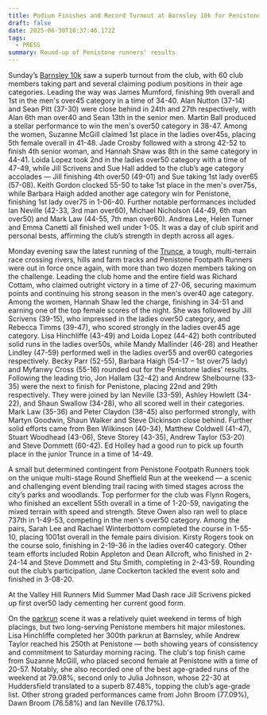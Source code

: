```yaml
---
title: Podium Finishes and Record Turnout at Barnsley 10k for Penistone Runners
draft: false
date: 2025-06-30T16:37:46.172Z
tags:
  - PRESS
summary: Round-up of Penistone runners' results
---
```

Sunday’s [Barnsley 10k](https://results.pfrac.co.uk/championship-2025/barnsley-10k) saw a superb turnout from the club, with 60 club members taking part and several claiming podium positions in their age categories.  Leading the way was James Mumford, finishing 9th overall and 1st in the men's over45 category in a time of 34-40. Alan Nutton (37-14) and Sean Pitt (37-30) were close behind in 24th and 27th respectively, with Alan 6th man over40 and Sean 13th in the senior men.  Martin Ball produced a stellar performance to win the men's over50 category in 38-47.  Among the women, Suzanne McGill claimed 1st place in the ladies over45s, placing 5th female overall in 41-48. Jade Crosby followed with a strong 42-52 to finish 4th senior woman, and Hannah Shaw was 8th in the same category in 44-41. Loida Lopez took 2nd in the ladies over50 category with a time of 47-49, while Jill Scrivens and Sue Hall added to the club’s age category accolades — Jill finishing 4th over50 (49-01) and Sue taking 1st lady over65 (57-08).  Keith Gordon clocked 55-50 to take 1st place in the men's over75s, while Barbara Haigh added another age category win for Penistone, finishing 1st lady over75 in 1-06-40.  Further notable performances included Ian Neville (42-33, 3rd man over60), Michael Nicholson (44-49, 6th man over50) and Mark Law (44-55, 7th man over60).  Andrea Lee, Helen Turner and Emma Canetti all finished well under 1-05. It was a day of club spirit and personal bests, affirming the club’s strength in depth across all ages.

Monday evening saw the latest running of the [Trunce](https://results.pfrac.co.uk/fell-league-2025/trunce-5), a tough, multi-terrain race crossing rivers, hills and farm tracks and Penistone Footpath Runners were out in force once again, with more than two dozen members taking on the challenge.  Leading the club home and the entire field was Richard Cottam, who claimed outright victory in a time of 27-06, securing maximum points and continuing his strong season in the men's over40 age category.  Among the women, Hannah Shaw led the charge, finishing in 34-51 and earning one of the top female scores of the night. She was followed by Jill Scrivens (39-15), who impressed in the ladies over50 category, and Rebecca Timms (39-47), who scored strongly in the ladies over45 age category.  Lisa Hinchliffe (43-49) and Loida Lopez (44-42) both contributed solid runs in the ladies over50s, while Mandy Mallinder (46-28) and Heather Lindley (47-59) performed well in the ladies over55 and over60 categories respectively. Becky Parr (52-55), Barbara Haigh (54-17 – 1st over75 lady) and Myfanwy Cross (55-16) rounded out for the Penistone ladies' results.  Following the leading trio, Jon Hallam (32-42) and Andrew Shelbourne (33-35) were the next to finish for Penistone, placing 22nd and 29th respectively. They were joined by Ian Neville (33-59), Ashley Howlett (34-22), and Shaun Swallow (34-28), who all scored well in their categories. Mark Law (35-36) and Peter Claydon (38-45) also performed strongly, with Martyn Goodwin, Shaun Walker and Steve Dickinson close behind.  Further solid efforts came from Ben Wilkinson (40-34), Matthew Coldwell (41-47), Stuart Woodhead (43-06), Steve Storey (43-35), Andrew Taylor (53-20) and Steve Dommett (60-42).  Ed Holley had a good run to pick up fourth place in the junior Trunce in a time of 14-49.

A small but determined contingent from Penistone Footpath Runners took on the unique multi-stage Round Sheffield Run at the weekend — a scenic and challenging event blending trail racing with timed stages across the city’s parks and woodlands.  Top performer for the club was Flynn Rogers, who finished an excellent 55th overall in a time of 1-20-59, navigating the mixed terrain with speed and strength. Steve Owen also ran well to place 737th in 1-49-53, competing in the men's over50 category.  Among the pairs, Sarah Lee and Rachael Winterbottom completed the course in 1-55-10, placing 1001st overall in the female pairs division. Kirsty Rogers took on the course solo, finishing in 2-19-36 in the ladies over40 category.  Other team efforts included Robin Appleton and Dean Allcroft, who finished in 2-24-14 and Steve Dommett and Stu Smith, completing in 2-43-59. Rounding out the club’s participation, Jane Cockerton tackled the event solo and finished in 3-08-20.

At the Valley Hill Runners Mid Summer Mad Dash race Jill Scrivens picked up first over50 lady cementing her current good form.

On the [parkrun](https://results.pfrac.co.uk/parkrun-2025/latest) scene it was a relatively quiet weekend in terms of high placings, but two long-serving Penistone members hit major milestones. Lisa Hinchliffe completed her 300th parkrun at Barnsley, while Andrew Taylor reached his 250th at Penistone — both showing years of consistency and commitment to Saturday morning racing.  The club's top finish came from Suzanne McGill, who placed second female at Penistone with a time of 20-57. Notably, she also recorded one of the best age-graded runs of the weekend at 79.08%, second only to Julia Johnson, whose 22-30 at Huddersfield translated to a superb 87.48%, topping the club’s age-grade list. Other strong graded performances came from John Broom (77.09%), Dawn Broom (76.58%) and Ian Neville (76.17%).